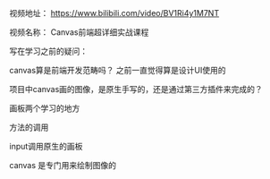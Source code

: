 
视频地址：
https://www.bilibili.com/video/BV1Ri4y1M7NT


视频名称：
Canvas前端超详细实战课程




写在学习之前的疑问：

canvas算是前端开发范畴吗？
之前一直觉得算是设计UI使用的


项目中canvas画的图像，是原生手写的，还是通过第三方插件来完成的？






画板两个学习的地方

方法的调用

input调用原生的画板














canvas 是专门用来绘制图像的